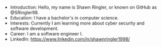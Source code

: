 - Introduction: Hello, my name is Shawn Ringler, or known on GitHub as @SRingler98.
- Education: I have a bachelor's in computer science. 
- Interests: Currently I am learning more about cyber security and software development.
- Career: I am a software engineer I.
- LinkedIn: https://www.linkedin.com/in/shawnringler1998/

<!---
SRingler98/SRingler98 is a ✨ special ✨ repository because its `README.md` (this file) appears on your GitHub profile.
You can click the Preview link to take a look at your changes.
--->

